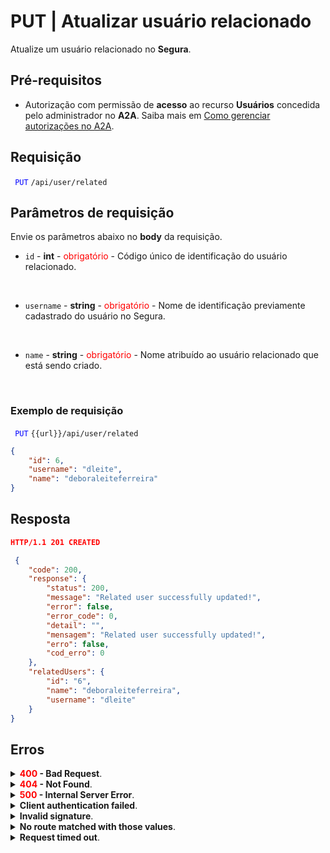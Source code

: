 # PUT | Atualizar usuário relacionado

Atualize um usuário relacionado no **Segura**.

## Pré-requisitos
* Autorização com permissão de **acesso** ao recurso **Usuários** concedida pelo administrador no **A2A**. 
Saiba mais em [Como gerenciar autorizações no A2A](/v4/docs/pt/how-to-manage-authorizations-in-a2a).

## Requisição

 <code><span style="color:blue"> PUT</code></span> `/api/user/related`


## Parâmetros de requisição
Envie os parâmetros abaixo no <b>body</b> da requisição.

* <summary><code>id</code> - <b>int</b> - <span style="color:red">obrigatório</span> - Código único de identificação do usuário relacionado.
<br>

* <summary><code>username</code> - <b>string</b> - <span style="color:red">obrigatório</span> - Nome de identificação previamente cadastrado do usuário no Segura.</summary>
<br>

* <summary><code>name</code> - <b>string</b> - <span style="color:red">obrigatório</span> - Nome atribuído ao usuário relacionado que está sendo criado.</summary>
<br>

  ### Exemplo de requisição
 <code><span style="color:blue"> PUT</code></span> `{{url}}/api/user/related`
```json 
{ 
    "id": 6,
    "username": "dleite",
    "name": "deboraleiteferreira"
}
```
  
  
  
  ## Resposta 

 ```json
HTTP/1.1 201 CREATED 
```
```json 
 {
    "code": 200,
    "response": {
        "status": 200,
        "message": "Related user successfully updated!",
        "error": false,
        "error_code": 0,
        "detail": "",
        "mensagem": "Related user successfully updated!",
        "erro": false,
        "cod_erro": 0
    },
    "relatedUsers": {
        "id": "6",
        "name": "deboraleiteferreira",
        "username": "dleite"
    }
}
 ```
 
 ## Erros
 
 <details>
<summary><b><span style="color:red">400</span> - Bad Request</b>.</summary>

***
<b>Mensagem: "1001: Parameter 'id' was not informed!"</b>
<p><b>Possível causa</b>: o parâmetro obrigatório <code>id</code> do usuário não foi informado.<br></p>
<b>Solução</b>: informe o <code>id</code> do usuário e envie a requisição novamente.

***
    
<b>Mensagem: "1001: Parameter 'username' was not informed!"</b>
<p><b>Possível causa</b>: o parâmetro obrigatório <code>username</code> Segura do usuário não foi informado.<br></p>
<b>Solução</b>: informe o <code>username</code> Segura do usuário e envie a requisição novamente.
  
* * *
    
 <b>Mensagem: "1001: Parameter 'name' was not informed!"</b>
<p><b>Possível causa</b>: o parâmetro obrigatório <code>name</code> do usuário não foi informado.<br></p>
<b>Solução</b>: informe o <code>name</code> que deseja cadastrar para o usuário e envie a requisição novamente.
  
* * *   

<b>Mensagem: "1005: User does not exist"</b>
<p><b>Possível causa</b>: o <code>username</code> informado não encontrou um usuário cadastrado no Segura.<br></p>
<b>Solução</b>: informe um <code>username</code> válido e envie a requisição novamente.
  

* * *


</details>

<details>
<summary><b><span style="color:red">404</span> - Not Found</b>.</summary>

***
<b>Mensagem: "Resource sub not found"</b><br>

<p><b>Possível causa</b>: a URL ou o recurso solicitado não está correto.<br>
        
<b>Solução</b>: verifique a URL e garanta que todos os parâmetros estão corretos.</p>

* * *
    
</details>




<details>
    <summary><b><span style="color:red">500</span> - Internal Server Error</b>.</summary>

***
    
<b>Mensagem: "Unexpected error."</b><br>

<p><b>Possível causa</b>: o erro está no servidor Segura.<br>
        
<b>Solução</b>: contate o time de suporte para mais informações.</p>
    
 ***
<b>Mensagem: "You are not authorized to access this resource."</b>
<p><b>Possível causa</b>: você não possui autorização para acessar esse recurso.<br>
        
<b>Solução</b>: solicite ao administrador que revise sua permissão de acesso aos recursos do <b>Usuários</b> no <b>A2A</b>.</p>

* * *
</details>
     


<details>
<summary><b>Client authentication failed</b>.</summary>

*** 
   
<b>Mensagem: "Client authentication failed."</b>
    
<p><b>Possível causa</b>: falha na autenticação da sua aplicação com o servidor Segura.<br>
        
<b>Solução</b>: verifique os parâmetros de autenticação como <code>Access Token URL</code>, <code>Client ID</code> e <code>Client secret</code> e solicite um novo token de acesso.</p>
</details>
     
   

<details>
<summary><b>Invalid signature</b>.</summary>

*** 
    
<b>Mensagem: "Invalid signature"</b>
    
<p><b>Possível causa</b>: falha no reconhecimento da URL da aplicação cliente.
        
<b>Solução</b>: verifique a URL da aplicação cliente e envie a requisição novamente.</p>
* * *
</details>
     


<details>
    <summary><b>No route matched with those values</b>.</summary>
    
***   
    
<b>Mensagem: "No route matched with those values."</b>
   <p><b>Possível causa</b>: ausência do header de autorização na requisição de API.<br>
        
  <b>Solução</b>: solicite um novo token de acesso.</p>
* * *
</details>
 

<details>
    <summary><b> Request timed out</b>.</summary>
    
***
    
<b>Mensagem: "Request timed out."</b>
<p><b>Possível causa</b>: o tempo da requisição se esgotou. <br>
        
<b>Solução</b>: verifique a conectividade entre a origem da requisição e o servidor Segura.</p>
</details>